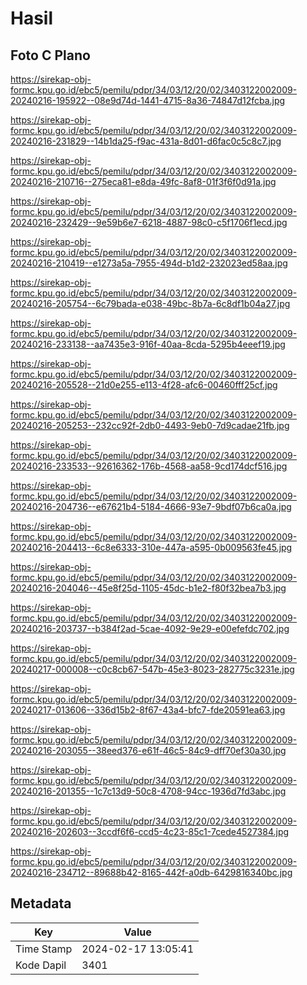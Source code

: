 # Hasil

## Foto C Plano

https://sirekap-obj-formc.kpu.go.id/ebc5/pemilu/pdpr/34/03/12/20/02/3403122002009-20240216-195922--08e9d74d-1441-4715-8a36-74847d12fcba.jpg

https://sirekap-obj-formc.kpu.go.id/ebc5/pemilu/pdpr/34/03/12/20/02/3403122002009-20240216-231829--14b1da25-f9ac-431a-8d01-d6fac0c5c8c7.jpg

https://sirekap-obj-formc.kpu.go.id/ebc5/pemilu/pdpr/34/03/12/20/02/3403122002009-20240216-210716--275eca81-e8da-49fc-8af8-01f3f6f0d91a.jpg

https://sirekap-obj-formc.kpu.go.id/ebc5/pemilu/pdpr/34/03/12/20/02/3403122002009-20240216-232429--9e59b6e7-6218-4887-98c0-c5f1706f1ecd.jpg

https://sirekap-obj-formc.kpu.go.id/ebc5/pemilu/pdpr/34/03/12/20/02/3403122002009-20240216-210419--e1273a5a-7955-494d-b1d2-232023ed58aa.jpg

https://sirekap-obj-formc.kpu.go.id/ebc5/pemilu/pdpr/34/03/12/20/02/3403122002009-20240216-205754--6c79bada-e038-49bc-8b7a-6c8df1b04a27.jpg

https://sirekap-obj-formc.kpu.go.id/ebc5/pemilu/pdpr/34/03/12/20/02/3403122002009-20240216-233138--aa7435e3-916f-40aa-8cda-5295b4eeef19.jpg

https://sirekap-obj-formc.kpu.go.id/ebc5/pemilu/pdpr/34/03/12/20/02/3403122002009-20240216-205528--21d0e255-e113-4f28-afc6-00460fff25cf.jpg

https://sirekap-obj-formc.kpu.go.id/ebc5/pemilu/pdpr/34/03/12/20/02/3403122002009-20240216-205253--232cc92f-2db0-4493-9eb0-7d9cadae21fb.jpg

https://sirekap-obj-formc.kpu.go.id/ebc5/pemilu/pdpr/34/03/12/20/02/3403122002009-20240216-233533--92616362-176b-4568-aa58-9cd174dcf516.jpg

https://sirekap-obj-formc.kpu.go.id/ebc5/pemilu/pdpr/34/03/12/20/02/3403122002009-20240216-204736--e67621b4-5184-4666-93e7-9bdf07b6ca0a.jpg

https://sirekap-obj-formc.kpu.go.id/ebc5/pemilu/pdpr/34/03/12/20/02/3403122002009-20240216-204413--6c8e6333-310e-447a-a595-0b009563fe45.jpg

https://sirekap-obj-formc.kpu.go.id/ebc5/pemilu/pdpr/34/03/12/20/02/3403122002009-20240216-204046--45e8f25d-1105-45dc-b1e2-f80f32bea7b3.jpg

https://sirekap-obj-formc.kpu.go.id/ebc5/pemilu/pdpr/34/03/12/20/02/3403122002009-20240216-203737--b384f2ad-5cae-4092-9e29-e00efefdc702.jpg

https://sirekap-obj-formc.kpu.go.id/ebc5/pemilu/pdpr/34/03/12/20/02/3403122002009-20240217-000008--c0c8cb67-547b-45e3-8023-282775c3231e.jpg

https://sirekap-obj-formc.kpu.go.id/ebc5/pemilu/pdpr/34/03/12/20/02/3403122002009-20240217-013606--336d15b2-8f67-43a4-bfc7-fde20591ea63.jpg

https://sirekap-obj-formc.kpu.go.id/ebc5/pemilu/pdpr/34/03/12/20/02/3403122002009-20240216-203055--38eed376-e61f-46c5-84c9-dff70ef30a30.jpg

https://sirekap-obj-formc.kpu.go.id/ebc5/pemilu/pdpr/34/03/12/20/02/3403122002009-20240216-201355--1c7c13d9-50c8-4708-94cc-1936d7fd3abc.jpg

https://sirekap-obj-formc.kpu.go.id/ebc5/pemilu/pdpr/34/03/12/20/02/3403122002009-20240216-202603--3ccdf6f6-ccd5-4c23-85c1-7cede4527384.jpg

https://sirekap-obj-formc.kpu.go.id/ebc5/pemilu/pdpr/34/03/12/20/02/3403122002009-20240216-234712--89688b42-8165-442f-a0db-6429816340bc.jpg


## Metadata

| Key        | Value               |
| ---------- | ------------------- |
| Time Stamp | 2024-02-17 13:05:41 |
| Kode Dapil | 3401                |



